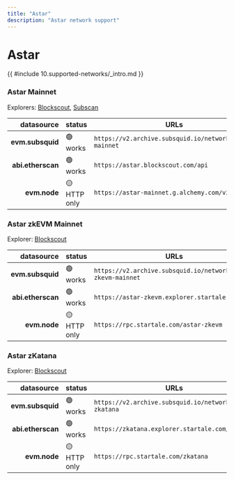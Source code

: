 ```yaml
---
title: "Astar"
description: "Astar network support"
---
```


# Astar

{{ #include 10.supported-networks/_intro.md }}

### Astar Mainnet

Explorers: [Blockscout](https://astar.blockscout.com/), [Subscan](https://astar.subscan.io/)

|        datasource | status       | URLs                                                   |
| -----------------:|:------------ | ------------------------------------------------------ |
|  **evm.subsquid** | 🟢 works     | `https://v2.archive.subsquid.io/network/astar-mainnet` |
| **abi.etherscan** | 🟢 works     | `https://astar.blockscout.com/api`                     |
|      **evm.node** | 🟡 HTTP only | `https://astar-mainnet.g.alchemy.com/v2`               |

### Astar zkEVM Mainnet

Explorer: [Blockscout](https://astar-zkevm.explorer.startale.com/)

|        datasource | status       | URLs                                                         |
| -----------------:|:------------ | ------------------------------------------------------------ |
|  **evm.subsquid** | 🟢 works     | `https://v2.archive.subsquid.io/network/astar-zkevm-mainnet` |
| **abi.etherscan** | 🟢 works     | `https://astar-zkevm.explorer.startale.com/`                 |
|      **evm.node** | 🟡 HTTP only | `https://rpc.startale.com/astar-zkevm`                       |

### Astar zKatana

Explorer: [Blockscout](https://zkatana.explorer.startale.com/)

|        datasource | status       | URLs                                                   |
| -----------------:|:------------ | ------------------------------------------------------ |
|  **evm.subsquid** | 🟢 works     | `https://v2.archive.subsquid.io/network/astar-zkatana` |
| **abi.etherscan** | 🟢 works     | `https://zkatana.explorer.startale.com/api`            |
|      **evm.node** | 🟡 HTTP only | `https://rpc.startale.com/zkatana`                     |
